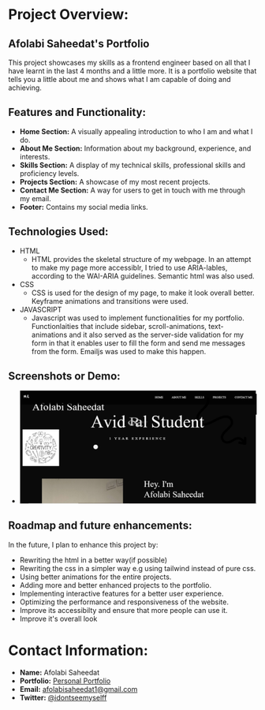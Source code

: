 # Project Overview:
## Afolabi Saheedat's Portfolio
This project showcases my skills as a frontend engineer based on all that I have learnt in the last 4 months and a little more. It is a portfolio website that tells you a little about me and shows what I am capable of doing and achieving.
## Features and Functionality:
- **Home Section:** A visually appealing introduction to who I am and what I do. 
- **About Me Section:** Information about my background, experience, and interests.
- **Skills Section:** A display of my technical skills, professional skills and proficiency levels.
- **Projects Section:** A showcase of my most recent projects.
- **Contact Me Section:** A way for users to get in touch with me through my email.
- **Footer:** Contains my social media links.

## Technologies Used:
- HTML
    - HTML provides the skeletal structure of my webpage. In an attempt to make my page more accessiblr, I tried to use ARIA-lables, according to the WAI-ARIA guidelines. Semantic html was also used.
- CSS
    - CSS is used for the design of my page, to make it look overall better. Keyframe animations and transitions were used.
- JAVASCRIPT
    - Javascript was used to implement functionalities for my portfolio. Functionlaities that include sidebar, scroll-animations, text-animations and it also served as the server-side validation for my form in that it enables user to fill the form and send me messages from the form. Emailjs was used to make this happen.

## Screenshots or Demo:
- ![Project Image](images/capstone.png)

## Roadmap and future enhancements:
In the future, I plan to enhance this project by:
- Rewriting the html in a better way(if possible)
- Rewriting the css in a simpler way e.g using tailwind instead of pure css.
- Using better animations for the entire projects.
- Adding more and better enhanced projects to the portfolio.
- Implementing interactive features for a better user experience.
- Optimizing the performance and responsiveness of the website.
- Improve its accessibilty and ensure that more people can use it.
- Improve it's overall look

# Contact Information:
- **Name:** Afolabi Saheedat
- **Portfolio:** [Personal Portfolio](https://afolabisaheedat.netlify.app/)
- **Email:** afolabisaheedat1@gmail.com
- **Twitter:** [@idontseemyselff](https://twitter.com/home)


